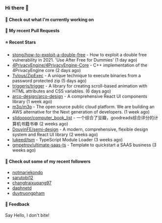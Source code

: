 ### Hi there 👋

#### 👷 Check out what I'm currently working on

#### 🔨 My recent Pull Requests


#### ⭐ Recent Stars

- [stong/how-to-exploit-a-double-free](https://github.com/stong/how-to-exploit-a-double-free) - How to exploit a double free vulnerability in 2021. &#39;Use After Free for Dummies&#39; (1 day ago)
- [4PrivacyEngine/4PrivacyEngine-Core](https://github.com/4PrivacyEngine/4PrivacyEngine-Core) - C&#43;&#43; implementation of the 4PrivacyEngine core (2 days ago)
- [Tylous/ZipExec](https://github.com/Tylous/ZipExec) - A unique technique to execute binaries from a password protected zip (5 days ago)
- [triggerjs/trigger](https://github.com/triggerjs/trigger) - A library for creating scroll-based animation with HTML attributes and CSS variables. (6 days ago)
- [arco-design/arco-design](https://github.com/arco-design/arco-design) - A comprehensive React UI components library (1 week ago)
- [m3o/m3o](https://github.com/m3o/m3o) - The open source public cloud platform. We are building an AWS alternative for the Next generation of developers. (1 week ago)
- [slidoooor/computer_book_list](https://github.com/slidoooor/computer_book_list) - 一个综合了豆瓣，goodreads综合评分的计算机书籍书单 (2 weeks ago)
- [DouyinFE/semi-design](https://github.com/DouyinFE/semi-design) - A modern, comprehensive, flexible design system and React UI library (2 weeks ago)
- [lukeed/tsm](https://github.com/lukeed/tsm) - TypeScript Module Loader (3 weeks ago)
- [gmpetrov/ultimate-saas-ts](https://github.com/gmpetrov/ultimate-saas-ts) - Template to quickstart a SAAS business (3 weeks ago)

#### 👯 Check out some of my recent followers

- [notmariekondo](https://github.com/notmariekondo)
- [sarutobi12](https://github.com/sarutobi12)
- [changtraixuqang97](https://github.com/changtraixuqang97)
- [daphnetd](https://github.com/daphnetd)
- [duytruongpham](https://github.com/duytruongpham)

#### 💬 Feedback

Say Hello, I don't bite!